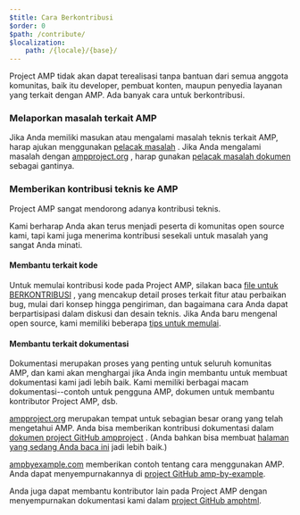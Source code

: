 ```yaml
---
$title: Cara Berkontribusi
$order: 0
$path: /contribute/
$localization:
    path: /{locale}/{base}/
---
```


Project AMP tidak akan dapat terealisasi tanpa bantuan dari semua anggota komunitas, baik itu developer, pembuat konten, maupun penyedia layanan yang terkait dengan AMP. Ada banyak cara untuk berkontribusi.

### Melaporkan masalah terkait AMP

 Jika Anda memiliki masukan atau mengalami masalah teknis terkait AMP, harap ajukan menggunakan [pelacak masalah](https://github.com/ampproject/amphtml/issues) . Jika Anda mengalami masalah dengan [ampproject.org](https://ampproject.org) , harap gunakan [pelacak masalah dokumen](https://github.com/ampproject/docs/issues) sebagai gantinya.

### Memberikan kontribusi teknis ke AMP

Project AMP sangat mendorong adanya kontribusi teknis.

Kami berharap Anda akan terus menjadi peserta di komunitas open source kami, tapi kami juga menerima kontribusi sesekali untuk masalah yang sangat Anda minati.

#### Membantu terkait kode

 Untuk memulai kontribusi kode pada Project AMP, silakan baca [file untuk BERKONTRIBUSI](https://github.com/ampproject/amphtml/blob/master/CONTRIBUTING.md) , yang mencakup detail proses terkait fitur atau perbaikan bug, mulai dari konsep hingga pengiriman, dan bagaimana cara Anda dapat berpartisipasi dalam diskusi dan desain teknis. Jika Anda baru mengenal open source, kami memiliki beberapa [tips untuk memulai](https://github.com/ampproject/amphtml/blob/master/CONTRIBUTING.md#contributing-code).

#### Membantu terkait dokumentasi

Dokumentasi merupakan proses yang penting untuk seluruh komunitas AMP, dan kami akan menghargai jika Anda ingin membantu untuk membuat dokumentasi kami jadi lebih baik. Kami memiliki berbagai macam dokumentasi--contoh untuk pengguna AMP, dokumen untuk membantu kontributor Project AMP, dsb.

[ampproject.org](https://ampproject.org)  merupakan tempat untuk sebagian besar orang yang telah mengetahui AMP. Anda bisa memberikan kontribusi dokumentasi dalam [dokumen project GitHub ampproject](https://github.com/ampproject/docs) . (Anda bahkan bisa membuat [halaman yang sedang Anda baca ini](https://github.com/ampproject/docs/blob/master/content/docs/contribute/contribute.md) jadi lebih baik.)

[ampbyexample.com](https://ampbyexample.com)  memberikan contoh tentang cara menggunakan AMP. Anda dapat menyempurnakannya di [project GitHub amp-by-example](https://github.com/ampproject/amp-by-example/).

 Anda juga dapat membantu kontributor lain pada Project AMP dengan menyempurnakan dokumentasi kami dalam [project GitHub amphtml](https://github.com/ampproject/amphtml).

